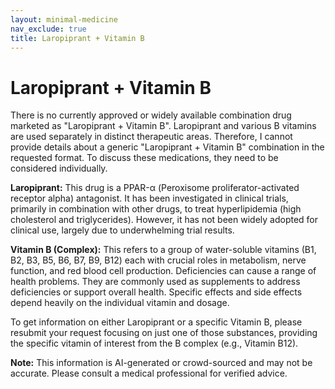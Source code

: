 ```yaml
---
layout: minimal-medicine
nav_exclude: true
title: Laropiprant + Vitamin B
---
```


# Laropiprant + Vitamin B

There is no currently approved or widely available combination drug marketed as "Laropiprant + Vitamin B".  Laropiprant and various B vitamins are used separately in distinct therapeutic areas.  Therefore, I cannot provide details about a generic "Laropiprant + Vitamin B" combination in the requested format.  To discuss these medications, they need to be considered individually.

**Laropiprant:** This drug is a PPAR-α (Peroxisome proliferator-activated receptor alpha) antagonist.  It has been investigated in clinical trials, primarily in combination with other drugs, to treat hyperlipidemia (high cholesterol and triglycerides).  However, it has not been widely adopted for clinical use, largely due to underwhelming trial results.  

**Vitamin B (Complex):**  This refers to a group of water-soluble vitamins (B1, B2, B3, B5, B6, B7, B9, B12) each with crucial roles in metabolism, nerve function, and red blood cell production. Deficiencies can cause a range of health problems.  They are commonly used as supplements to address deficiencies or support overall health.  Specific effects and side effects depend heavily on the individual vitamin and dosage.


To get information on either Laropiprant or a specific Vitamin B, please resubmit your request focusing on just one of those substances, providing the specific vitamin of interest from the B complex (e.g., Vitamin B12).


**Note:** This information is AI-generated or crowd-sourced and may not be accurate. Please consult a medical professional for verified advice.